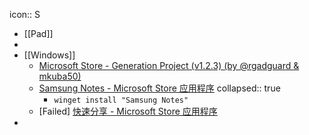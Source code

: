 icon:: S
- [[Pad]]
-
- [[Windows]]
  - [Microsoft Store - Generation Project (v1.2.3) (by @rgadguard & mkuba50)](https://store.rg-adguard.net/)
  - [Samsung Notes - Microsoft Store 应用程序](https://apps.microsoft.com/store/detail/samsung-notes/9NBLGGH43VHV)
    collapsed:: true
    - `winget install "Samsung Notes"`
  - [Failed] [快速分享 - Microsoft Store 应用程序](https://apps.microsoft.com/store/detail/%E5%BF%AB%E9%80%9F%E5%88%86%E4%BA%AB/9PCTGDFXVZLJ)
-